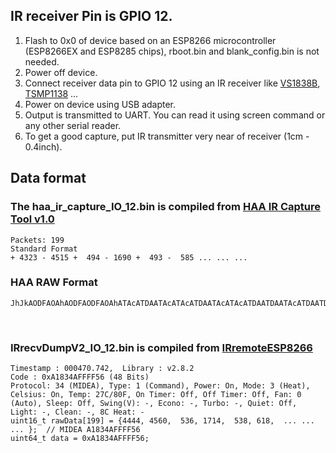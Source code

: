 <h2>IR receiver Pin is GPIO 12.</h2>
<p>   
<ol>
<li>Flash to 0x0 of device based on an ESP8266 microcontroller (ESP8266EX and ESP8285 chips), rboot.bin and blank_config.bin is not needed.</li>
<li>Power off device.</li>
<li>Connect receiver data pin to GPIO 12 using an IR receiver like <a href="https://www.cytron.io/p-ir-receiver-diode-vs1838b-38khz">VS1838B</a>, <a href="https://www.vishay.com/en/product/82484/">TSMP1138</a> ...</li>
<li>Power on device using USB adapter.</li>
<li>Output is transmitted to UART. You can read it using screen command or any other serial reader.</li>
<li>To get a good capture, put IR transmitter very near of receiver (1cm - 0.4inch).</li>
</ol>
</p>
<h2>Data format </h2>
<h3>The haa_ir_capture_IO_12.bin is compiled from <a href="https://github.com/RavenSystem/esp-homekit-devices/releases/tag/HAAIR_1.0.0">HAA IR Capture Tool v1.0</a></h3>
<p>

```
Packets: 199
Standard Format
+ 4323 - 4515 +  494 - 1690 +  493 -  585 ... ... ...
```

### HAA RAW Format

```
JhJkAODFAOAhAODFAODFAOAhATAcATDAATAcATAcATDAATAcATAcATDAATDAATAcATDAATDAATDAATDAATDAATDAATDAATDAATDAATAcATAcATAcATAcATAcATAcATAcATAcATDAATAcATAcATDAATDAATDAATAcATAiANAcATDAATDAATAcATAcATAcATDAATDAATL1JoJ#ATDAASAdASDAATDAATAcATAcASDAATAcATAcASDAATAcASAdASDBASDBASAdASDBASDAASDBASDBASDBASDBASDBASDBASDBASAdASAdASAdASAdASAdASAdASAdASAdASDBARAdASAdASDBARDCARDBARAeARAeARAeARDCARDCARAeARAeARAeARDCARDCAR
```
</p>
<p>
<br>
<h3>IRrecvDumpV2_IO_12.bin is compiled from <a href="https://github.com/crankyoldgit/IRremoteESP8266">IRremoteESP8266</a></h3>

```
Timestamp : 000470.742,  Library : v2.8.2
Code : 0xA1834AFFFF56 (48 Bits)
Protocol: 34 (MIDEA), Type: 1 (Command), Power: On, Mode: 3 (Heat), Celsius: On, Temp: 27C/80F, On Timer: Off, Off Timer: Off, Fan: 0 (Auto), Sleep: Off, Swing(V): -, Econo: -, Turbo: -, Quiet: Off, Light: -, Clean: -, 8C Heat: -
uint16_t rawData[199] = {4444, 4560,  536, 1714,  538, 618,  ... ... ... };  // MIDEA A1834AFFFF56
uint64_t data = 0xA1834AFFFF56;
```
